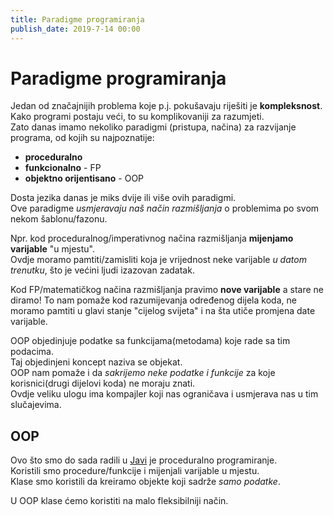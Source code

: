 ```yaml
---
title: Paradigme programiranja
publish_date: 2019-7-14 00:00
---
```


#  Paradigme programiranja


Jedan od značajnijih problema koje p.j. pokušavaju riješiti je **kompleksnost**.  
Kako programi postaju veći, to su komplikovaniji za razumjeti.  
Zato danas imamo nekoliko paradigmi (pristupa, načina) za razvijanje programa, od kojih su najpoznatije:

- **proceduralno**
- **funkcionalno** - FP
- **objektno orijentisano** - OOP

Dosta jezika danas je miks dvije ili više ovih paradigmi.  
Ove paradigme *usmjeravaju naš način razmišljanja* o problemima po svom nekom šablonu/fazonu.

Npr. kod proceduralnog/imperativnog načina razmišljanja **mijenjamo varijable** "u mjestu".  
Ovdje moramo pamtiti/zamisliti koja je vrijednost neke varijable *u datom trenutku*, što je većini ljudi izazovan zadatak.

Kod FP/matematičkog načina razmišljanja pravimo **nove varijable** a stare ne diramo! 
To nam pomaže kod razumijevanja određenog dijela koda, ne moramo pamtiti u glavi stanje "cijelog svijeta" 
    i na šta utiče promjena date varijable.

OOP objedinjuje podatke sa funkcijama(metodama) koje rade sa tim podacima.  
Taj objedinjeni koncept naziva se objekat.  
OOP nam pomaže i da *sakrijemo neke podatke i funkcije* za koje korisnici(drugi dijelovi koda) ne moraju znati.  
Ovdje veliku ulogu ima kompajler koji nas ograničava i usmjerava nas u tim slučajevima.



## OOP

Ovo što smo do sada radili u [Javi](/java) je proceduralno programiranje.  
Koristili smo procedure/funkcije i mijenjali varijable u mjestu.  
Klase smo koristili da kreiramo objekte koji sadrže *samo podatke*.

U OOP klase ćemo koristiti na malo fleksibilniji način.




